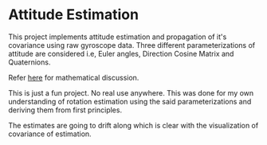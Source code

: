 # Attitude Estimation

This project implements attitude estimation and propagation of it's covariance using raw gyroscope data. Three different parameterizations of attitude are considered i.e, Euler angles, Direction Cosine Matrix and Quaternions.

Refer [here](https://kvmanohar22.github.io/notes/w02/main.pdf) for mathematical discussion.

This is just a fun project. No real use anywhere. This was done for my own understanding of rotation estimation using the said parameterizations and deriving them from first principles.

The estimates are going to drift along which is clear with the visualization of covariance of estimation.
